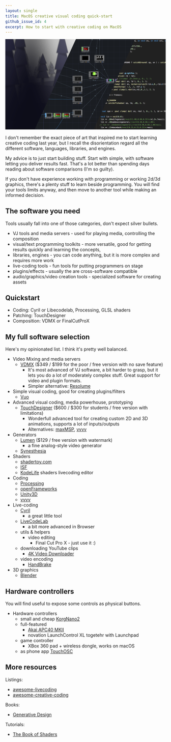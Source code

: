 ```yaml
---
layout: single
title: MacOS creative visual coding quick-start
github_issue_id: 4
excerpt: How to start with creative coding on MacOS
---
```


![Creative coding](/assets/images/creative_coding.png)

I don't remember the exact piece of art that inspired me to start learning creative coding last year, but I recall the disorientation regard all
the different software, languages, libraries, and engines.

My advice is to just start building stuff. Start with simple, with software letting you deliver results fast. That's a lot better than spending days reading about software comparisons (I'm so guilty).

If you don't have experience working with programming or working 2d/3d graphics, there's a plenty stuff to learn beside programming. You will find your tools limits anyway, and then
move to another tool while making an informed decision.

## The software you need

Tools usually fall into one of those categories, don't expect silver bullets.

  * VJ tools and media servers - used for playing media, controlling the composition
  * visual/text programming toolkits - more versatile, good for getting results quickly and learning the concepts,
  * libraries, engines - you can code anything, but it is more complex and requires more work
  * live-coding tools - fun tools for putting programmers on stage
  * plugins/effects - usually the are cross-software compatible
  * audio/graphics/video creation tools - specialized software for creating assets

## Quickstart

* Coding: Cyril or Libecodelab, Processing, GLSL shaders
* Patching: TouchDesigner
* Composition: VDMX or FinalCutProX

## My full software selection

Here's my opinionated list. I think it's pretty well balanced.

* Video Mixing and media servers
  * [VDMX](http://vdmx.vidvox.net) ($349 / $199 for the poor / free version with no save feature)
    * It's most advanced of VJ software, a bit harder to grasp, but it lets you do a lot of moderately complex stuff. Great support for video and plugin formats.
    * Simpler alternative: [Resolume](https://resolume.com)
* Simple visual coding, good for creating plugins/filters
  * [Vuo](https://vuo.org)
* Advanced visual coding, media powerhouse, prototyping
  * [TouchDesigner](https://www.derivative.ca) ($600 / $300 for students / free version with limitations)
    * Wonderfull advanced tool for creating custom 2D and 3D animations,
    supports a lot of inputs/outputs
    * Alternatives: [maxMSP](https://cycling74.com/products/max), [vvvv](https://vvvv.org/)
* Generators
  * [Lumen](https://lumen-app.com) ($129 / free version with watermark)
    * a fine analog-style video generator
  * [Synesthesia](https://synesthesia.live)
* Shaders
  * [shadertoy.com](https://www.shadertoy.com)
  * [ISF](https://www.interactiveshaderformat.com/)
  * [KodeLife](https://hexler.net/software/kodelife) shaders livecoding editor
* Coding
  * [Processing](https://processing.org/)
  * [openFrameworks](http://openframeworks.cc/)
  * [Unity3D](https://unity3d.com/)
  * [vvvv](https://vvvv.org/)
* Live-coding
  * [Cyril](http://cyrilcode.com/)
    * a great little tool
  * [LiveCodeLab](http://livecodelab.net)
    * a bit more advanced in Browser
  * utils & helpers
    * video editing
      * Final Cut Pro X - just use it :)
  * downloading YouTube clips
    * [4K Video Downloader](https://www.4kdownload.com)
  * video encoding
    * [HandBrake](https://handbrake.fr)
* 3D graphics
    * [Blender](https://www.blender.org)

## Hardware controllers

You will find useful to expose some controls as physical buttons.

* Hardware controllers
  * small and cheap [KorgNano2](https://www.amazon.com/Korg-nanoKONTROL2-Slim-Line-Control-Surface/dp/B004M8UZS8)
  * full-featured
    * [Akai APC40 MKII](https://www.amazon.com/Akai-Professional-APC40-Performance-Clip-Launch/dp/B00J3YYSUW)
    * novation LaunchControl XL togetehr with Launchpad
  * game controller
    * XBox 360 pad + wireless dongle, works on macOS
  * as phone app [TouchOSC](https://hexler.net/software/touchosc)

## More resources

Listings:

* [awesome-livecoding](https://github.com/lvm/awesome-livecoding)
* [awesome-creative-coding](https://github.com/terkelg/awesome-creative-coding)

Books:

* [Generative Design](https://www.amazon.com/Generative-Design-Visualize-Program-Processing/dp/1616890770)

Tutorials:

* [The Book of Shaders](https://thebookofshaders.com/)

